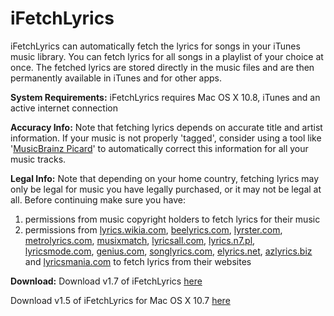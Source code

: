 iFetchLyrics
======

iFetchLyrics can automatically fetch the lyrics for  songs in your iTunes music library. You can fetch lyrics for all songs in a playlist of your choice at once. The fetched lyrics are stored directly in the music files and are then permanently available in iTunes and for other apps.

**System Requirements:** iFetchLyrics requires Mac OS X 10.8, iTunes and an active internet connection
  
**Accuracy Info:** Note that fetching lyrics depends on accurate title and artist information. If your music is not properly 'tagged', consider using a tool like '[MusicBrainz Picard](https://musicbrainz.org/doc/MusicBrainz_Picard)' to automatically correct this information for all your music tracks.

**Legal Info:** Note that depending on your home country, fetching lyrics may only be legal for music you have legally purchased, or it may not be legal at all. Before continuing make sure you have: 

1. permissions from music copyright holders to fetch lyrics for their music
2. permissions from [lyrics.wikia.com](http://lyrics.wikia.com/Lyrics_Wiki),  [beelyrics.com](http://www.beelyrics.com), [lyrster.com](http://www.lyrster.com), [metrolyrics.com](http://www.metrolyrics.com), [musixmatch](http://www.musixmatch.com), [lyricsall.com](http://lyricsall.com), [lyrics.n7.pl](http://lyrics.n7.pl), [lyricsmode.com](http://lyricsmode.com), [genius.com](http://genius.com), [songlyrics.com](http://songlyrics.com), [elyrics.net](http://elyrics.net), [azlyrics.biz](http://azlyrics.biz) and [lyricsmania.com](http://lyricsmania.com) to fetch lyrics from their websites


**Download:** Download v1.7 of iFetchLyrics [here](https://github.com/MacGarfield/iFetchLyrics/raw/master/BinaryReleases/iFetchLyrics-1.7.zip)

Download v1.5 of iFetchLyrics for Mac OS X 10.7 [here](https://github.com/MacGarfield/iFetchLyrics/raw/master/BinaryReleases/iFetchLyrics-1.5.zip)
